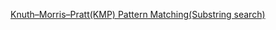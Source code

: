 

[Knuth–Morris–Pratt(KMP) Pattern Matching(Substring search)](https://www.youtube.com/watch?v=5i7oKodCRJo)
